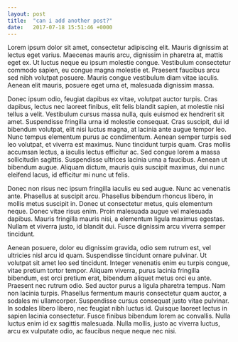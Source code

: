 ```yaml
---
layout: post
title:  "can i add another post?"
date:   2017-07-18 15:51:46 +0000
---
```


Lorem ipsum dolor sit amet, consectetur adipiscing elit. Mauris dignissim at lectus eget varius. Maecenas mauris arcu, dignissim in pharetra at, mattis eget ex. Ut luctus neque eu ipsum molestie congue. Vestibulum consectetur commodo sapien, eu congue magna molestie et. Praesent faucibus arcu sed nibh volutpat posuere. Mauris congue vestibulum diam vitae iaculis. Aenean elit mauris, posuere eget urna et, malesuada dignissim massa.

Donec ipsum odio, feugiat dapibus ex vitae, volutpat auctor turpis. Cras dapibus, lectus nec laoreet finibus, elit felis blandit sapien, at molestie nisi tellus a velit. Vestibulum cursus massa nulla, quis euismod ex hendrerit sit amet. Suspendisse fringilla urna id molestie consequat. Cras suscipit, dui id bibendum volutpat, elit nisi luctus magna, at lacinia ante augue tempor leo. Nunc tempus elementum purus ac condimentum. Aenean semper turpis sed leo volutpat, et viverra est maximus. Nunc tincidunt turpis quam. Cras mollis accumsan lectus, a iaculis lectus efficitur ac. Sed congue lorem a massa sollicitudin sagittis. Suspendisse ultrices lacinia urna a faucibus. Aenean ut bibendum augue. Aliquam dictum, mauris quis suscipit maximus, dui nunc eleifend lacus, id efficitur mi nunc ut felis.

Donec non risus nec ipsum fringilla iaculis eu sed augue. Nunc ac venenatis ante. Phasellus at suscipit arcu. Phasellus bibendum rhoncus libero, in mollis metus suscipit in. Donec ut consectetur metus, quis elementum neque. Donec vitae risus enim. Proin malesuada augue vel malesuada dapibus. Mauris fringilla mauris nisi, a elementum ligula maximus egestas. Nullam et viverra justo, id blandit dui. Fusce dignissim arcu viverra semper tincidunt.

Aenean posuere, dolor eu dignissim gravida, odio sem rutrum est, vel ultricies nisl arcu id quam. Suspendisse tincidunt ornare pulvinar. Ut volutpat sit amet leo sed tincidunt. Integer venenatis enim eu turpis congue, vitae pretium tortor tempor. Aliquam viverra, purus lacinia fringilla bibendum, est orci pretium erat, bibendum aliquet metus orci eu ante. Praesent nec rutrum odio. Sed auctor purus a ligula pharetra tempus. Nam non lacinia turpis. Phasellus fermentum mauris consectetur quam auctor, a sodales mi ullamcorper. Suspendisse cursus consequat justo vitae pulvinar. In sodales libero libero, nec feugiat nibh luctus id. Quisque laoreet lectus in sapien lacinia consectetur. Fusce finibus bibendum lorem ac convallis. Nulla luctus enim id ex sagittis malesuada. Nulla mollis, justo ac viverra luctus, arcu ex vulputate odio, ac faucibus neque neque nec nisi.
